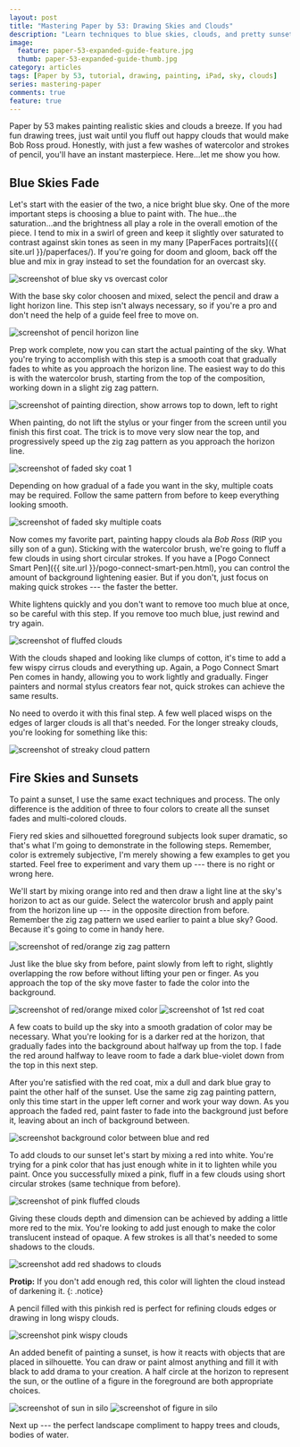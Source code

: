 ```yaml
---
layout: post
title: "Mastering Paper by 53: Drawing Skies and Clouds"
description: "Learn techniques to blue skies, clouds, and pretty sunsets using the iPad app Paper by 53."
image: 
  feature: paper-53-expanded-guide-feature.jpg
  thumb: paper-53-expanded-guide-thumb.jpg
category: articles
tags: [Paper by 53, tutorial, drawing, painting, iPad, sky, clouds]
series: mastering-paper
comments: true
feature: true
---
```


Paper by 53 makes painting realistic skies and clouds a breeze. If you had fun drawing trees, just wait until you fluff out happy clouds that would make Bob Ross proud. Honestly, with just a few washes of watercolor and strokes of pencil, you'll have an instant masterpiece. Here...let me show you how.

## Blue Skies Fade

Let's start with the easier of the two, a nice bright blue sky. One of the more important steps is choosing a blue to paint with. The hue...the saturation...and the brightness all play a role in the overall emotion of the piece. I tend to mix in a swirl of green and keep it slightly over saturated to contrast against skin tones as seen in my many [PaperFaces portraits]({{ site.url }}/paperfaces/). If you're going for doom and gloom, back off the blue and mix in gray instead to set the foundation for an overcast sky.

![screenshot of blue sky vs overcast color](http://placehold.it/600x350.jpg)

With the base sky color choosen and mixed, select the pencil and draw a light horizon line. This step isn't always necessary, so if you're a pro and don't need the help of a guide feel free to move on.

![screenshot of pencil horizon line](http://placehold.it/600x350.jpg)

Prep work complete, now you can start the actual painting of the sky. What you're trying to accomplish with this step is a smooth coat that gradually fades to white as you approach the horizon line. The easiest way to do this is with the watercolor brush, starting from the top of the composition, working down in a slight zig zag pattern.

![screenshot of painting direction, show arrows top to down, left to right](http://placehold.it/600x350.jpg)

When painting, do not lift the stylus or your finger from the screen until you finish this first coat. The trick is to move very slow near the top, and progressively speed up the zig zag pattern as you approach the horizon line.

![screenshot of faded sky coat 1](http://placehold.it/600x350.jpg)

Depending on how gradual of a fade you want in the sky, multiple coats may be required. Follow the same pattern from before to keep everything looking smooth.

![screenshot of faded sky multiple coats](http://placehold.it/600x350.jpg)

Now comes my favorite part, painting happy clouds ala *Bob Ross* (RIP you silly son of a gun). Sticking with the watercolor brush, we're going to fluff a few clouds in using short circular strokes. If you have a [Pogo Connect Smart Pen]({{ site.url }}/pogo-connect-smart-pen.html), you can control the amount of background lightening easier. But if you don't, just focus on making quick strokes --- the faster the better. 

White lightens quickly and you don't want to remove too much blue at once, so be careful with this step. If you remove too much blue, just rewind and try again.

![screenshot of fluffed clouds](http://placehold.it/600x350.jpg)

With the clouds shaped and looking like clumps of cotton, it's time to add a few wispy cirrus clouds and everything up. Again, a Pogo Connect Smart Pen comes in handy, allowing you to work lightly and gradually. Finger painters and normal stylus creators fear not, quick strokes can achieve the same results.

No need to overdo it with this final step. A few well placed wisps on the edges of larger clouds is all that's needed. For the longer streaky clouds, you're looking for something like this:

![screenshot of streaky cloud pattern](http://placehold.it/600x350.jpg)

## Fire Skies and Sunsets

To paint a sunset, I use the same exact techniques and process. The only difference is the addition of three to four colors to create all the sunset fades and multi-colored clouds.

Fiery red skies and silhouetted foreground subjects look super dramatic, so that's what I'm going to demonstrate in the following steps. Remember, color is extremely subjective, I'm merely showing a few examples to get you started. Feel free to experiment and vary them up --- there is no right or wrong here.

We'll start by mixing orange into red and then draw a light line at the sky's horizon to act as our guide. Select the watercolor brush and apply paint from the horizon line up --- in the opposite direction from before. Remember the zig zag pattern we used earlier to paint a blue sky? Good. Because it's going to come in handy here.

![screenshot of red/orange zig zag pattern](http://placehold.it/600x150.jpg)

Just like the blue sky from before, paint slowly from left to right, slightly overlapping the row before without lifting your pen or finger. As you approach the top of the sky move faster to fade the color into the background.

![screenshot of red/orange mixed color](http://placehold.it/300x150.jpg) ![screenshot of 1st red coat](http://placehold.it/300x150.jpg)

A few coats to build up the sky into a smooth gradation of color may be necessary. What you're looking for is a darker red at the horizon, that gradually fades into the background about halfway up from the top. I fade the red around halfway to leave room to fade a dark blue-violet down from the top in this next step.

After you're satisfied with the red coat, mix a dull and dark blue gray to paint the other half of the sunset. Use the same zig zag painting pattern, only this time start in the upper left corner and work your way down. As you approach the faded red, paint faster to fade into the background just before it, leaving about an inch of background between.

![screenshot background color between blue and red](http://placehold.it/600x350.jpg)

To add clouds to our sunset let's start by mixing a red into white. You're trying for a pink color that has just enough white in it to lighten while you paint. Once you successfully mixed a pink, fluff in a few clouds using short circular strokes (same technique from before).

![screenshot of pink fluffed clouds](http://placehold.it/600x350.jpg)

Giving these clouds depth and dimension can be achieved by adding a little more red to the mix. You're looking to add just enough to make the color translucent instead of opaque. A few strokes is all that's needed to some shadows to the clouds. 

![screenshot add red shadows to clouds](http://placehold.it/600x350.jpg)

**Protip:** If you don't add enough red, this color will lighten the cloud instead of darkening it.
{: .notice}

A pencil filled with this pinkish red is perfect for refining clouds edges or drawing in long wispy clouds.

![screenshot pink wispy clouds](http://placehold.it/600x350.jpg)

An added benefit of painting a sunset, is how it reacts with objects that are placed in silhouette. You can draw or paint almost anything and fill it with black to add drama to your creation. A half circle at the horizon to represent the sun, or the outline of a figure in the foreground are both appropriate choices.

![screenshot of sun in silo](http://placehold.it/300x150.jpg) ![screenshot of figure in silo](http://placehold.it/300x150.jpg)

Next up --- the perfect landscape compliment to happy trees and clouds, bodies of water.